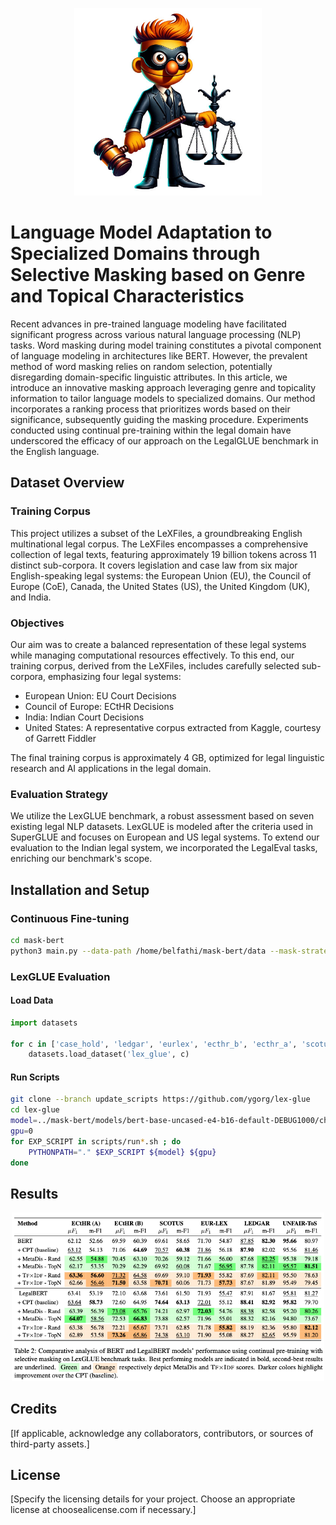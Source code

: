 <p align="center">
  <img src="logo-selective-masking.jpg" alt="Project Logo" width="300"/>
</p>

# Language Model Adaptation to Specialized Domains through Selective Masking based on Genre and Topical Characteristics 

Recent advances in pre-trained language modeling have facilitated significant progress across various natural language processing (NLP) tasks. Word masking during model training constitutes a pivotal component of language modeling in architectures like BERT. However, the prevalent method of word masking relies on random selection, potentially disregarding domain-specific linguistic attributes. In this article, we introduce an innovative masking approach leveraging genre and topicality information to tailor language models to specialized domains. Our method incorporates a ranking process that prioritizes words based on their significance, subsequently guiding the masking procedure. Experiments conducted using continual pre-training within the legal domain have underscored the efficacy of our approach on the LegalGLUE benchmark in the English language.

## Dataset Overview

### Training Corpus

This project utilizes a subset of the LeXFiles, a groundbreaking English multinational legal corpus. The LeXFiles encompasses a comprehensive collection of legal texts, featuring approximately 19 billion tokens across 11 distinct sub-corpora. It covers legislation and case law from six major English-speaking legal systems: the European Union (EU), the Council of Europe (CoE), Canada, the United States (US), the United Kingdom (UK), and India.

### Objectives

Our aim was to create a balanced representation of these legal systems while managing computational resources effectively. To this end, our training corpus, derived from the LeXFiles, includes carefully selected sub-corpora, emphasizing four legal systems:

- European Union: EU Court Decisions
- Council of Europe: ECtHR Decisions
- India: Indian Court Decisions
- United States: A representative corpus extracted from Kaggle, courtesy of Garrett Fiddler

The final training corpus is approximately 4 GB, optimized for legal linguistic research and AI applications in the legal domain.

### Evaluation Strategy

We utilize the LexGLUE benchmark, a robust assessment based on seven existing legal NLP datasets. LexGLUE is modeled after the criteria used in SuperGLUE and focuses on European and US legal systems. To extend our evaluation to the Indian legal system, we incorporated the LegalEval tasks, enriching our benchmark's scope.

## Installation and Setup

### Continuous Fine-tuning
```bash
cd mask-bert
python3 main.py --data-path /home/belfathi/mask-bert/data --mask-strategy default --num-epochs 4
```
### LexGLUE Evaluation

#### Load Data

```python
import datasets

for c in ['case_hold', 'ledgar', 'eurlex', 'ecthr_b', 'ecthr_a', 'scotus', 'unfair_tos']:
    datasets.load_dataset('lex_glue', c)
```

#### Run Scripts
```bash
git clone --branch update_scripts https://github.com/ygorg/lex-glue
cd lex-glue
model=../mask-bert/models/bert-base-uncased-e4-b16-default-DEBUG1000/checkpoint-7500
gpu=0
for EXP_SCRIPT in scripts/run*.sh ; do
    PYTHONPATH="." $EXP_SCRIPT ${model} ${gpu}
done
```

## Results

<p align="center">
  <img src="results.png" alt="Project Logo" width="500"/>
</p>


## Credits

[If applicable, acknowledge any collaborators, contributors, or sources of third-party assets.]

## License

[Specify the licensing details for your project. Choose an appropriate license at choosealicense.com if necessary.]












<!--
<p align="center">
  <img src="logo-selective-masking.jpg" alt="Project Logo" width="300"/>
</p>

# Language Model Adaptation to Specialized Domains through Selective Masking based on Genre and Topical Characteristics 

Recent advances in pre-trained language modeling have facilitated significant progress across various natural language processing (NLP) tasks. Word masking during model training constitutes a pivotal component of language modeling in architectures like BERT. However, the prevalent method of word masking relies on random selection, potentially disregarding domain-specific linguistic attributes. In this article, we introduce an innovative masking approach leveraging genre and topicality information to tailor language models to specialized domains. Our method incorporates a ranking process that prioritizes words based on their significance, subsequently guiding the masking procedure. Experiments conducted using continual pre-training within the legal domain have underscored the efficacy of our approach on the LegalGLUE benchmark in the English language. 


```python
# Download all datasets in a cache then put them in the remote location
# BASH : export HF_DATASETS_CACHE=/home/gallina/datasets_cache/

for c in ['case_hold', 'ledgar', 'eurlex', 'ecthr_b', 'ecthr_a', 'scotus', 'unfair_tos']:
	datasets.load_dataset('lex_glue', c)

for c in ['canadian_crimes', 'canadian_sections', 'cjeu_terms', 'ecthr_terms', 'ecthr_articles', 'us_crimes', 'us_terms', 'contract_types', 'contract_sections']:
	datasets.load_dataset('lexlms/legal_lama', c)
```
## Dataset Overview

### Trainning Corpus 
This project utilizes a subset of the LeXFiles, a groundbreaking English multinational legal corpus. The LeXFiles encompasses a comprehensive collection of legal texts, featuring approximately 19 billion tokens across 11 distinct sub-corpora. It covers legislation and case law from six major English-speaking legal systems: the European Union (EU), the Council of Europe (CoE), Canada, the United States (US), the United Kingdom (UK), and India.
Objectives

Our aim was to create a balanced representation of these legal systems while managing computational resources effectively. To this end, our training corpus, derived from the LeXFiles, includes carefully selected sub-corpora, emphasizing four legal systems:

* European Union: EU Court Decisions
* Council of Europe: ECtHR Decisions
* India: Indian Court Decisions
* United States: A representative corpus extracted from Kaggle, courtesy of Garrett Fiddler

The final training corpus is approximately 4 GB, optimized for legal linguistic research and AI applications in the legal domain.


### Evaluation Strategy
**Masking Strategy Evaluation**

Our evaluation employs a probing benchmark with 8 sub-tasks, designed to assess the depth of legal knowledge in Pretrained Language Models (PLMs). This benchmark spans across all legal systems included in our training, providing a comprehensive evaluation of the PLMs.

**Legal Task Evaluation**

We utilize the LexGLUE benchmark, a robust assessment based on seven existing legal NLP datasets. LexGLUE is modeled after the criteria used in SuperGLUE and focuses on European and US legal systems. To extend our evaluation to the Indian legal system, we incorporated the LegalEval tasks, enriching our benchmark's scope.

### Installation and Setup

[Provide detailed installation and setup instructions here, including any dependencies or requirements necessary to work with the corpus.]

### Usage

[Explain how users can utilize the corpus in their research or AI applications, possibly with code snippets or example usage scenarios.]

### Credits

[If applicable, acknowledge any collaborators, contributors, or sources of third-party assets.]
### License

[Specify the licensing details for your project. Choose an appropriate license at choosealicense.com if necessary.]


## Continuous fine-tuning:
```bash
cd mask-bert
python3 main.py --data-path /home/belfathi/mask-bert/data --mask-strategy default --num-epochs 4
```

## lexlama:
```bash
git clone https://github.com/coastalcph/lexlms
cd lexlms
model=PATH/TO/MODEL
python -m legal_lama.run_experiments --model_name_or_path ${model} --vocab_constraint true
```

```python
# Scores to csv
import re
# It needs to be the 'ecthr_articles' output because it is the first it holds everything
path_to_output = 'output/results_fair_eval/ecthr_articles/.._mask-bert_models_bert-base-uncased-e4-b16-tfidf-DEBUG1000_checkpoint-7500_constrained'
with open(path_to_output + '/info.log') as f:
    lines = [l.strip() for l in f if 'args' in l or 'global' in l]
out = ""
for l in lines:
    m = re.search(r"dataset_filename='data/(.*).jsonl'", l)
    if m:
        out += m.group(1) + '\n'
    else:
        a, b = l.split(':')
        out += f'{a}: {float(b)*100:2.2f}\n'
print(re.subn(r'(\w+)\nglobal MRR: ([\d\.]+)\nglobal Precision at 1: ([\d\.]+)', r'\1;\2;\3', out)[0])
```

## lex_glue
```bash
# git clone https://github.com/coastalcph/lex-glue
# I did some changed (scripts take CLI arguments)
git clone --branch update_scripts https://github.com/ygorg/lex-glue
cd lex-glue
model=../mask-bert/models/bert-base-uncased-e4-b16-default-DEBUG1000/checkpoint-7500
gpu=0  # same usage as CUDA_VISIBLE_DEVICES
for EXP_SCRIPT in scripts/run*.sh ; do
	PYTHONPATH="." $EXP_SCRIPT ${model} ${gpu}
```
-->
